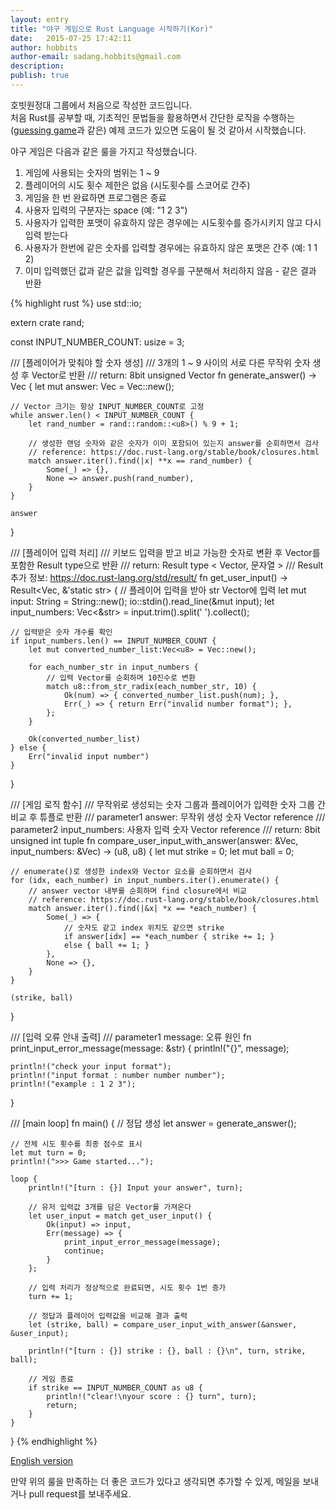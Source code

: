 ```yaml
---
layout: entry
title: "야구 게임으로 Rust Language 시작하기(Kor)"
date:   2015-07-25 17:42:11
author: hobbits
author-email: sadang.hobbits@gmail.com
description: 
publish: true
---
```


호빗원정대 그룹에서 처음으로 작성한 코드입니다.  
처음 Rust를 공부할 때, 기초적인 문법들을 활용하면서 간단한 로직을 수행하는([guessing game](https://doc.rust-lang.org/stable/book/guessing-game.html)과 같은) 예제 코드가 있으면 도움이 될 것 같아서 시작했습니다.

야구 게임은 다음과 같은 룰을 가지고 작성했습니다.

1. 게임에 사용되는 숫자의 범위는 1 ~ 9
2. 플레이어의 시도 횟수 제한은 없음 (시도횟수를 스코어로 간주)
3. 게임을 한 번 완료하면 프로그램은 종료
4. 사용자 입력의 구분자는 space (예: "1 2 3")
5. 사용자가 입력한 포맷이 유효하지 않은 경우에는 시도횟수를 증가시키지 않고 다시 입력 받는다
6. 사용자가 한번에 같은 숫자를 입력할 경우에는 유효하지 않은 포맷은 간주 (예: 1 1 2) 
7. 이미 입력했던 값과 같은 값을 입력할 경우를 구분해서 처리하지 않음 - 같은 결과 반환

{% highlight rust %}
use std::io;

extern crate rand;

const INPUT_NUMBER_COUNT: usize = 3;

/// [플레이어가 맞춰야 할 숫자 생성]
/// 3개의 1 ~ 9 사이의 서로 다른 무작위 숫자 생성 후 Vector로 반환
/// return: 8bit unsigned Vector
fn generate_answer() -> Vec<u8> {
	let mut answer: Vec<u8> = Vec::new();

	// Vector 크기는 항상 INPUT_NUMBER_COUNT로 고정
	while answer.len() < INPUT_NUMBER_COUNT {
		let rand_number = rand::random::<u8>() % 9 + 1;

		// 생성한 랜덤 숫자와 같은 숫자가 이미 포함되어 있는지 answer를 순회하면서 검사 
		// reference: https://doc.rust-lang.org/stable/book/closures.html
		match answer.iter().find(|x| **x == rand_number) {
			Some(_) => {},	
			None => answer.push(rand_number),
		}
	}

	answer
}

/// [플레이어 입력 처리]
/// 키보드 입력을 받고 비교 가능한 숫자로 변환 후 Vector를 포함한 Result type으로 반환
/// return: Result type < Vector, 문자열 >
/// Result 추가 정보: https://doc.rust-lang.org/std/result/
fn get_user_input() -> Result<Vec<u8>, &'static str> {
	// 플레이어 입력을 받아 str Vector에 입력
	let mut input: String = String::new();
	io::stdin().read_line(&mut input);
	let input_numbers: Vec<&str> = input.trim().split(' ').collect();

	// 입력받은 숫자 개수를 확인
	if input_numbers.len() == INPUT_NUMBER_COUNT {	
		let mut converted_number_list:Vec<u8> = Vec::new();

		for each_number_str in input_numbers {
			// 입력 Vector를 순회하며 10진수로 변환
			match u8::from_str_radix(each_number_str, 10) {
				Ok(num) => { converted_number_list.push(num); },
				Err(_) => { return Err("invalid number format"); },
			};
		}

		Ok(converted_number_list)
	} else {
		Err("invalid input number")
	}
}

/// [게임 로직 함수]
/// 무작위로 생성되는 숫자 그룹과 플레이어가 입력한 숫자 그룹 간 비교 후 튜플로 반환
/// parameter1 answer: 무작위 생성 숫자 Vector reference
/// parameter2 input_numbers: 사용자 입력 숫자 Vector reference
/// return: 8bit unsigned int tuple
fn compare_user_input_with_answer(answer: &Vec<u8>, input_numbers: &Vec<u8>) -> (u8, u8) {
	let mut strike = 0;
	let mut ball = 0;

	// enumerate()로 생성한 index와 Vector 요소를 순회하면서 검사
	for (idx, each_number) in input_numbers.iter().enumerate() {
		// answer vector 내부를 순회하며 find closure에서 비교
		// reference: https://doc.rust-lang.org/stable/book/closures.html
		match answer.iter().find(|&x| *x == *each_number) {
			Some(_) => {
				// 숫자도 같고 index 위치도 같으면 strike
				if answer[idx] == *each_number { strike += 1; }
				else { ball += 1; }
			},
			None => {},
		}
	}

	(strike, ball)
}

/// [입력 오류 안내 출력]
/// parameter1 message: 오류 원인
fn print_input_error_message(message: &str) {
	println!("{}", message);

	println!("check your input format");
	println!("input format : number number number");
	println!("example : 1 2 3");
}

/// [main loop]
fn main() {
	// 정답 생성
	let answer = generate_answer();
	
	// 전체 시도 횟수를 최종 점수로 표시
	let mut turn = 0;
	println!(">>> Game started...");

	loop {
		println!("[turn : {}] Input your answer", turn);

		// 유저 입력값 3개를 담은 Vector를 가져온다
		let user_input = match get_user_input() {
			Ok(input) => input,
			Err(message) => {
				print_input_error_message(message);
				continue;
			}
		};

		// 입력 처리가 정상적으로 완료되면, 시도 횟수 1번 증가
		turn += 1;

		// 정답과 플레이어 입력값을 비교해 결과 출력
		let (strike, ball) = compare_user_input_with_answer(&answer, &user_input);

		println!("[turn : {}] strike : {}, ball : {}\n", turn, strike, ball);

		// 게임 종료
		if strike == INPUT_NUMBER_COUNT as u8 { 
			println!("clear!\nyour score : {} turn", turn);
			return; 
		}
	}
}
{% endhighlight %}

[English version](https://github.com/SADANG-HOBBITS/BaseballGame/blob/master/src/main_eng.rs)

만약 위의 룰을 만족하는 더 좋은 코드가 있다고 생각되면 추가할 수 있게, 메일을 보내거나 pull request를 보내주세요.